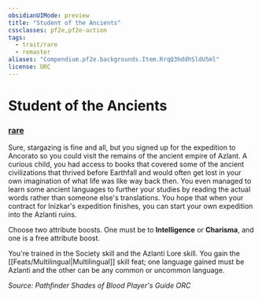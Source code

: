 ```yaml
---
obsidianUIMode: preview
title: "Student of the Ancients"
cssclasses: pf2e,pf2e-action
tags:
  - trait/rare
  - remaster
aliases: "Compendium.pf2e.backgrounds.Item.RrqQ3hddhSldU5ml"
license: ORC
---
```

# Student of the Ancients

### [rare](rare "Rare Rarity Trait")






Sure, stargazing is fine and all, but you signed up for the expedition to Ancorato so you could visit the remains of the ancient empire of Azlant. A curious child, you had access to books that covered some of the ancient civilizations that thrived before Earthfall and would often get lost in your own imagination of what life was like way back then. You even managed to learn some ancient languages to further your studies by reading the actual words rather than someone else's translations. You hope that when your contract for Inizkar's expedition finishes, you can start your own expedition into the Azlanti ruins.

Choose two attribute boosts. One must be to **Intelligence** or **Charisma**, and one is a free attribute boost.

You're trained in the Society skill and the Azlanti Lore skill. You gain the [[Feats/Multilingual|Multilingual]] skill feat; one language gained must be Azlanti and the other can be any common or uncommon language.

*Source: Pathfinder Shades of Blood Player's Guide*
*ORC*